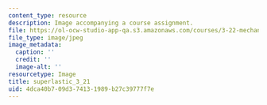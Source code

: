 ```yaml
---
content_type: resource
description: Image accompanying a course assignment.
file: https://ol-ocw-studio-app-qa.s3.amazonaws.com/courses/3-22-mechanical-behavior-of-materials-spring-2008/4dca40b709d374131989b27c39777f7e_superlastic_3_21.jpg
file_type: image/jpeg
image_metadata:
  caption: ''
  credit: ''
  image-alt: ''
resourcetype: Image
title: superlastic_3_21
uid: 4dca40b7-09d3-7413-1989-b27c39777f7e
---
```

